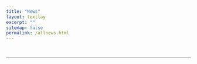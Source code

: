 ```yaml
---
title: "News"
layout: textlay
excerpt: ""
sitemap: false
permalink: /allnews.html
---
```



<br>

<hr>

<!-- {% for article in site.data.news %}

<p style="font-weight:bold">{{ article.date }} : <em >{{ article.headline }}</em>
</p>
<p>
<a href="{{article.link}}">
<img style="height:1000px; float: right; margin-left:15px; margin-bottom:0px; margin-right:0px; margin-top:-15px;" src="{{ site.url }}{{site.baseurl}}/assets/images/news/{{article.avatar}}" data-action="zoom"></a>
 {{ article.summary }}
</p>
<hr>
<br>
{% endfor %} -->




